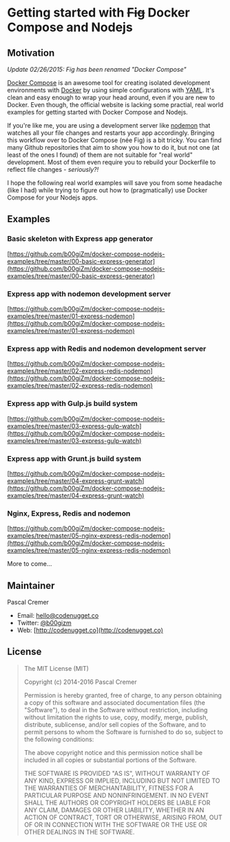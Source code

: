 # Getting started with ~~Fig~~ Docker Compose and Nodejs

## Motivation

*Update 02/26/2015: Fig has been renamed "Docker Compose"*

[Docker Compose](http://docs.docker.com/compose/) is an awesome tool for creating isolated development environments with [Docker](http://docker.com) by using simple configurations with [YAML](http://www.yaml.org/). It's clean and easy enough to wrap your head around, even if you are new to Docker. Even though, the official website is lacking some practial, real world examples for getting started with Docker Compose and Nodejs.

If you're like me, you are using a development server like [nodemon](https://github.com/remy/nodemon) that watches all your file changes and restarts your app accordingly. Bringing this workflow over to Docker Compose (née Fig) is a bit tricky. You can find many Github repositories that aim to show you how to do it, but not one (at least of the ones I found) of them are not suitable for "real world" development. Most of them even require you to rebuild your Dockerfile to reflect file changes - _seriously?!_

I hope the following real world examples will save you from some headache (like I had) while trying to figure out how to (pragmatically) use Docker Compose for your Nodejs apps.

## Examples

### Basic skeleton with Express app generator
[https://github.com/b00giZm/docker-compose-nodejs-examples/tree/master/00-basic-express-generator](https://github.com/b00giZm/docker-compose-nodejs-examples/tree/master/00-basic-express-generator)

### Express app with nodemon development server
[https://github.com/b00giZm/docker-compose-nodejs-examples/tree/master/01-express-nodemon](https://github.com/b00giZm/docker-compose-nodejs-examples/tree/master/01-express-nodemon)

### Express app with Redis and nodemon development server
[https://github.com/b00giZm/docker-compose-nodejs-examples/tree/master/02-express-redis-nodemon](https://github.com/b00giZm/docker-compose-nodejs-examples/tree/master/02-express-redis-nodemon)

### Express app with Gulp.js build system
[https://github.com/b00giZm/docker-compose-nodejs-examples/tree/master/03-express-gulp-watch](https://github.com/b00giZm/docker-compose-nodejs-examples/tree/master/03-express-gulp-watch)

### Express app with Grunt.js build system
[https://github.com/b00giZm/docker-compose-nodejs-examples/tree/master/04-express-grunt-watch](https://github.com/b00giZm/docker-compose-nodejs-examples/tree/master/04-express-grunt-watch)

### Nginx, Express, Redis and nodemon
[https://github.com/b00giZm/docker-compose-nodejs-examples/tree/master/05-nginx-express-redis-nodemon](https://github.com/b00giZm/docker-compose-nodejs-examples/tree/master/05-nginx-express-redis-nodemon)

More to come...

## Maintainer

Pascal Cremer

* Email: <hello@codenugget.co>
* Twitter: [@b00gizm](https://twitter.com/b00gizm)
* Web: [http://codenugget.co](http://codenugget.co)

## License

> The MIT License (MIT)
>
> Copyright (c) 2014-2016 Pascal Cremer
>
>Permission is hereby granted, free of charge, to any person obtaining a copy
>of this software and associated documentation files (the "Software"), to deal
>in the Software without restriction, including without limitation the rights
>to use, copy, modify, merge, publish, distribute, sublicense, and/or sell
>copies of the Software, and to permit persons to whom the Software is
>furnished to do so, subject to the following conditions:
>
>The above copyright notice and this permission notice shall be included in all
>copies or substantial portions of the Software.
>
>THE SOFTWARE IS PROVIDED "AS IS", WITHOUT WARRANTY OF ANY KIND, EXPRESS OR
>IMPLIED, INCLUDING BUT NOT LIMITED TO THE WARRANTIES OF MERCHANTABILITY,
>FITNESS FOR A PARTICULAR PURPOSE AND NONINFRINGEMENT. IN NO EVENT SHALL THE
>AUTHORS OR COPYRIGHT HOLDERS BE LIABLE FOR ANY CLAIM, DAMAGES OR OTHER
>LIABILITY, WHETHER IN AN ACTION OF CONTRACT, TORT OR OTHERWISE, ARISING FROM,
>OUT OF OR IN CONNECTION WITH THE SOFTWARE OR THE USE OR OTHER DEALINGS IN THE
>SOFTWARE.
